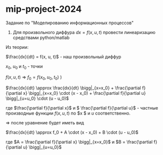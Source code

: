 # mip-project-2024
Задание по "Моделированию информационных процессов"

1. Для произвольного диффура $dx = f(x,u,t)$ провести линеаризацию средствами python/matlab

Из теории:

$\frac{dx}{dt} = f(x, u, t)$ - наш произвольный диффур

$x_0$, $u_0$ и $t_0$ - точки
 
$f(x, u, t)$ $\Rightarrow$ $f_0 = f(x_0, u_0, t_0)$ \)


$\frac{dx}{dt} \approx \frac{dx}{dt} \bigg|_{x=x_0} + \frac{\partial f}{\partial x} \bigg|_{x=x_0} \cdot (x - x_0) + \frac{\partial f}{\partial u} \bigg|_{u=u_0} \cdot (u - u_0)$

где $\frac{\partial f}{\partial x}$ и $ \frac{\partial f}{\partial u}$ - частные производные функции $f(x, u, t)$ по $x $ и $u$ соответственно.

$\Rightarrow$ после уравнение будет иметь вид

$\frac{dx}{dt} \approx f_0 + A \cdot (x - x_0) + B \cdot (u - u_0)$

где $A = \frac{\partial f}{\partial x} \bigg|_{x=x_0}$ и $B = \frac{\partial f}{\partial u} \bigg|_{u=u_0}$